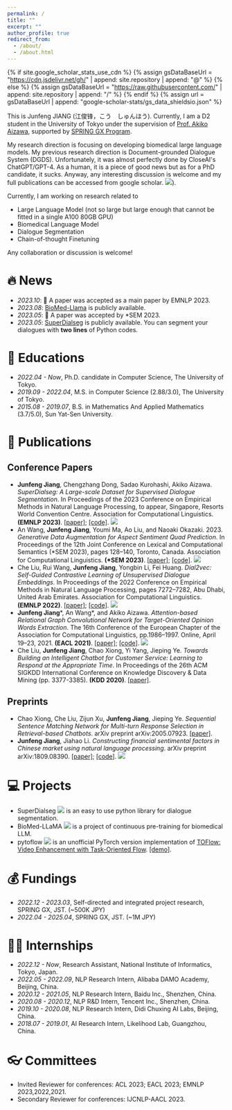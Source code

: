 ```yaml
---
permalink: /
title: ""
excerpt: ""
author_profile: true
redirect_from: 
  - /about/
  - /about.html
---
```


{% if site.google_scholar_stats_use_cdn %}
{% assign gsDataBaseUrl = "https://cdn.jsdelivr.net/gh/" | append: site.repository | append: "@" %}
{% else %}
{% assign gsDataBaseUrl = "https://raw.githubusercontent.com/" | append: site.repository | append: "/" %}
{% endif %}
{% assign url = gsDataBaseUrl | append: "google-scholar-stats/gs_data_shieldsio.json" %}

<span class='anchor' id='about-me'></span>
This is Junfeng JIANG (江俊锋，こう　しゅんほう). Currently, I am a D2 student in the University of Tokyo under the supervision of [Prof. Akiko Aizawa](https://www-al.nii.ac.jp/ja/), supported by [SPRING GX Program](https://spring-gx.adm.s.u-tokyo.ac.jp/en/). 

My research direction is focusing on developing biomedical large language models. My previous research direction is Document-grounded Dialogue System (DGDS). Unfortunately, it was almost perfectly done by CloseAI's ChatGPT/GPT-4. As a human, it is a piece of good news but as for a PhD candidate, it sucks. Anyway, any interesting discussion is welcome and my full publications can be accessed from google scholar. <a href='https://scholar.google.com/citations?user=gvKNfGEAAAAJ'><img src="https://img.shields.io/endpoint?url={{ url | url_encode }}&logo=Google%20Scholar&labelColor=f6f6f6&color=9cf&style=flat&label=citations"></a>).

Currently, I am working on research related to
- Large Language Model (not so large but large enough that cannot be fitted in a single A100 80GB GPU)
- Biomedical Language Model
- Dialogue Segmentation
- Chain-of-thought Finetuning

Any collaboration or discussion is welcome!

# 🔥 News
- *2023.10*: 🎉 A paper was accepted as a main paper by EMNLP 2023.
- *2023.08*: [BioMed-Llama](https://github.com/Coldog2333/BioMed-LLaMA) is publicly available.
- *2023.05*: 🎉 A paper was accepted by \*SEM 2023.
- *2023.05*: [SuperDialseg](https://github.com/Coldog2333/SuperDialseg) is publicly available. You can segment your dialogues with **two lines** of Python codes.

# 📖 Educations
- *2022.04 - Now*, Ph.D. candidate in Computer Science, The University of Tokyo. 
- *2019.09 - 2022.04*, M.S. in Computer Science (2.88/3.0), The University of Tokyo.
- *2015.08 - 2019.07*, B.S. in Mathematics And Applied Mathematics (3.7/5.0), Sun Yat-Sen University.

# 📝 Publications 
## Conference Papers
- **Junfeng Jiang**, Chengzhang Dong, Sadao Kurohashi, Akiko Aizawa. *SuperDialseg: A Large-scale Dataset for Supervised Dialogue Segmentation*. In Proceedings of the 2023 Conference on Empirical Methods in Natural Language Processing, to appear, Singapore, Resorts World Convention Centre. Association for Computational Linguistics. **(EMNLP 2023)**. [[paper]](https://arxiv.org/pdf/2305.08371.pdf); [[code]](https://github.com/Coldog2333/SuperDialseg). ![](https://img.shields.io/github/stars/Coldog2333/SuperDialseg?style=social&label=Stars)
- An Wang, **Junfeng Jiang**, Youmi Ma, Ao Liu, and Naoaki Okazaki. 2023. *Generative Data Augmentation for Aspect Sentiment Quad Prediction*. In Proceedings of the 12th Joint Conference on Lexical and Computational Semantics (*SEM 2023), pages 128–140, Toronto, Canada. Association for Computational Linguistics. **(\*SEM 2023)**. [[paper]](https://aclanthology.org/2023.starsem-1.12.pdf); [[code]](https://github.com/AnWang-AI/AugABSA). [![](https://img.shields.io/github/stars/AnWang-AI/AugABSA?style=social&label=Stars)](https://github.com/AnWang-AI/AugABSA)
- Che Liu, Rui Wang, **Junfeng Jiang**, Yongbin Li, Fei Huang. *Dial2vec: Self-Guided Contrastive Learning of Unsupervised Dialogue Embeddings.* In Proceedings of the 2022 Conference on Empirical Methods in Natural Language Processing, pages 7272–7282, Abu Dhabi, United Arab Emirates. Association for Computational Linguistics. **(EMNLP 2022)**. [[paper]](https://aclanthology.org/2022.emnlp-main.490.pdf); [[code]](https://github.com/AlibabaResearch/DAMO-ConvAI/tree/main/dial2vec). [![](https://img.shields.io/github/stars/AlibabaResearch/DAMO-ConvAI?style=social&label=Stars)](https://github.com/AlibabaResearch/DAMO-ConvAI)
- **Junfeng Jiang**\*, An Wang\*, and Akiko Aizawa. *Attention-based Relational Graph Convolutional Network for Target-Oriented Opinion Words Extraction*. The 16th Conference of the European Chapter of the Association for Computational Linguistics, pp.1986–1997. Online, April 19–23, 2021. **(EACL 2021)**. [[paper]](https://aclanthology.org/2021.eacl-main.170.pdf); [[code]](https://github.com/wcwowwwww/towe-eacl). [![](https://img.shields.io/github/stars/wcwowwwww/towe-eacl?style=social&label=Stars)](https://github.com/wcwowwwww/towe-eacl)
- Che Liu, **Junfeng Jiang**, Chao Xiong, Yi Yang, Jieping Ye. *Towards Building an Intelligent Chatbot for Customer Service: Learning to Respond at the Appropriate Time*. In Proceedings of the 26th ACM SIGKDD International Conference on Knowledge Discovery & Data Mining (pp. 3377-3385). **(KDD 2020)**. [[paper]](https://dl.acm.org/doi/10.1145/3394486.3403390).

## Preprints
- Chao Xiong, Che Liu, Zijun Xu, **Junfeng Jiang**, Jieping Ye. *Sequential Sentence Matching Network for Multi-turn Response Selection in Retrieval-based Chatbots*. arXiv preprint arXiv:2005.07923. [[paper]](https://arxiv.org/pdf/2005.07923.pdf).
- **Junfeng Jiang**, Jiahao Li. *Constructing financial sentimental factors in Chinese market using natural language processing*. arXiv preprint arXiv:1809.08390. [[paper]](https://arxiv.org/pdf/1809.08390.pdf); [[code]](https://github.com/Coldog2333/Financial-NLP). [![](https://img.shields.io/github/stars/Coldog2333/Financial-NLP?style=social&label=Stars)](https://github.com/Coldog2333/Financial-NLP)

# 💻 Projects
- SuperDialseg [![](https://img.shields.io/github/stars/Coldog2333/SuperDialseg?style=social&label=Stars)](https://github.com/Coldog2333/SuperDialseg) is an easy to use python library for dialogue segmentation.
- BioMed-LLaMA [![](https://img.shields.io/github/stars/Coldog2333/BioMed-LLaMA?style=social&label=Stars)](https://github.com/Coldog2333/BioMed-LLaMA) is a project of continuous pre-training for biomedical LLM.
- pytoflow [![](https://img.shields.io/github/stars/Coldog2333/pytoflow?style=social&label=Stars)](https://github.com/Coldog2333/pytoflow) is an unofficial PyTorch version implementation of [TOFlow: Video Enhancement with Task-Oriented Flow](http://toflow.csail.mit.edu/toflow_ijcv.pdf). [[demo]](https://www.bilibili.com/video/av39553558/).

<!--
# 🎖 Honors and Awards
- N/A
-->
# 💰 Fundings
- *2022.12 - 2023.03*, Self-directed and integrated project research, SPRING GX, JST. (~500K JPY)
- *2022.04 - 2025.04*, SPRING GX, JST. (~1M JPY)

<!--
# 💬 Invited Talks
- N/A
-->

# 👨‍💻 Internships
- *2022.12 - Now*, Research Assistant, National Institute of Informatics, Tokyo, Japan.
- *2022.05 - 2022.09*, NLP Research Intern, Alibaba DAMO Academy, Beijing, China.
- *2020.12 - 2021.05*, NLP Research Intern, Baidu Inc., Shenzhen, China.
- *2020.08 - 2020.12*, NLP R&D Intern, Tencent Inc., Shenzhen, China.
- *2019.10 - 2020.08*, NLP Research Intern, Didi Chuxing AI Labs, Beijing, China.
- *2018.07 - 2019.01*, AI Research Intern, Likelihood Lab, Guangzhou, China.

# 👓 Committees
- Invited Reviewer for conferences: ACL 2023; EACL 2023; EMNLP 2023,2022,2021.
- Secondary Reviewer for conferences: IJCNLP-AACL 2023.

